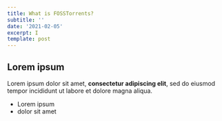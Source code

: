 ```yaml
---
title: What is FOSSTorrents?
subtitle: ''
date: '2021-02-05'
excerpt: I
template: post
---
```

## Lorem ipsum

Lorem ipsum dolor sit amet, **consectetur adipiscing elit**, sed do eiusmod tempor incididunt ut labore et dolore magna aliqua.

- Lorem ipsum
- dolor sit amet